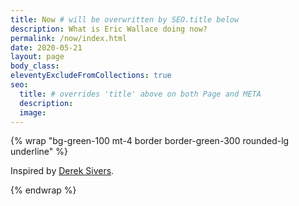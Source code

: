 ```yaml
---
title: Now # will be overwritten by SEO.title below
description: What is Eric Wallace doing now?
permalink: /now/index.html
date: 2020-05-21
layout: page
body_class:
eleventyExcludeFromCollections: true
seo:
  title: # overrides 'title' above on both Page and META
  description:
  image:
---
```




{% wrap "bg-green-100 mt-4 border border-green-300 rounded-lg underline" %}

Inspired by [Derek Sivers](https://nownownow.com/about).

{% endwrap %}